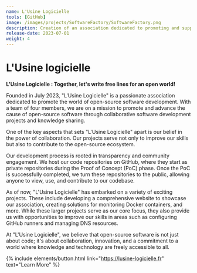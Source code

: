 ```yaml
---
name: L'Usine Logicielle
tools: [GitHub]
image: /images/projects/SoftwareFactory/SoftwareFactory.png
description: Creation of an association dedicated to promoting and supporting Open Source Software Development
release-date: 2023-07-01
weight: 4
---
```



# L'Usine logicielle
**L'Usine Logicielle : Together, let's write free lines for an open world!**

Founded in July 2023, "L'Usine Logicielle" is a passionate association dedicated to promote the world of open-source software development. With a team of four members, we are on a mission to promote and advance the cause of open-source software through collaborative software development projects and knowledge sharing.

One of the key aspects that sets "L'Usine Logicielle" apart is our belief in the power of collaboration. Our projects serve not only to improve our skills but also to contribute to the open-source ecosystem.

Our development process is rooted in transparency and community engagement. We host our code repositories on GitHub, where they start as private repositories during the Proof of Concept (PoC) phase. Once the PoC is successfully completed, we turn these repositories to the public, allowing anyone to view, use, and contribute to our codebase.

As of now, "L'Usine Logicielle" has embarked on a variety of exciting projects. These include developing a comprehensive website to showcase our association, creating solutions for monitoring Docker containers, and more. While these larger projects serve as our core focus, they also provide us with opportunities to improve our skills in areas such as configuring GitHub runners and managing DNS resources.

At "L'Usine Logicielle", we believe that open-source software is not just about code; it's about collaboration, innovation, and a commitment to a world where knowledge and technology are freely accessible to all.

{% include elements/button.html link="https://lusine-logicielle.fr" text="Learn More" %}
